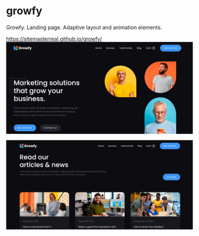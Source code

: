 # growfy
Growfy. Landing page. Adaptive layout and animation elements.

https://sitemasterreal.github.io/growfy/
![screenshot](/img/Screenshot_1.jpg)

![screenshot](/img/Screenshot_2.jpg)
